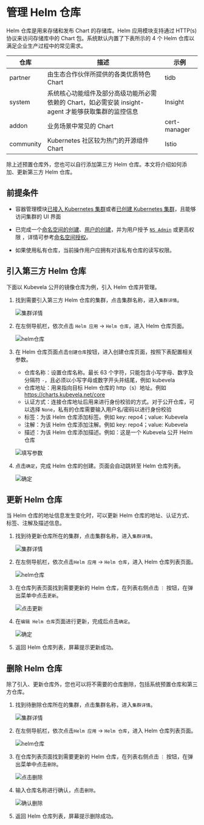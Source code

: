 # 管理 Helm 仓库

Helm 仓库是用来存储和发布 Chart 的存储库。Helm 应用模块支持通过 HTTP(s) 协议来访问存储库中的 Chart 包。系统默认内置了下表所示的 4 个 Helm 仓库以满足企业生产过程中的常见需求。

| 仓库      | 描述                                                         | 示例  |
| --------- | ------------------------------------------------------------ | ------------ |
| partner   | 由生态合作伙伴所提供的各类优质特色 Chart                     | tidb         |
| system    | 系统核心功能组件及部分高级功能所必需依赖的 Chart，如必需安装 insight-agent 才能够获取集群的监控信息| Insight      |
| addon     | 业务场景中常见的 Chart                                       | cert-manager |
| community | Kubernetes 社区较为热门的开源组件 Chart                      | Istio        |

除上述预置仓库外，您也可以自行添加第三方 Helm 仓库。本文将介绍如何添加、更新第三方 Helm 仓库。

## 前提条件

- 容器管理模块[已接入 Kubernetes 集群](../clusters/integrate-cluster.md)或者[已创建 Kubernetes 集群](../clusters/create-cluster.md)，且能够访问集群的 UI 界面

- 已完成一个[命名空间的创建](../namespaces/createns.md)、[用户的创建](../../../ghippo/user-guide/access-control/user.md)，并为用户授予 [`NS Admin`](../permissions/permission-brief.md#ns-admin) 或更高权限 ，详情可参考[命名空间授权](../permissions/cluster-ns-auth.md)。

- 如果使用私有仓库，当前操作用户应拥有对该私有仓库的读写权限。

## 引入第三方 Helm 仓库

下面以 Kubevela 公开的镜像仓库为例，引入 Helm 仓库并管理。

1. 找到需要引入第三方 Helm 仓库的集群，点击集群名称，进入`集群详情`。

    ![集群详情](https://docs.daocloud.io/daocloud-docs-images/docs/kpanda/images/crd01.png)

2. 在左侧导航栏，依次点击 `Helm 应用` -> `Helm 仓库`，进入 Helm 仓库页面。

    ![helm仓库](https://docs.daocloud.io/daocloud-docs-images/docs/kpanda/images/helmrepo01.png)

3. 在 Helm 仓库页面点击`创建仓库`按钮，进入创建仓库页面，按照下表配置相关参数。

    - 仓库名称：设置仓库名称。最长 63 个字符，只能包含小写字母、数字及分隔符 `-`，且必须以小写字母或数字开头并结尾，例如 kubevela
    - 仓库地址：用来指向目标 Helm 仓库的 http（s）地址。例如 <https://charts.kubevela.net/core>
    - 认证方式：连接仓库地址后用来进行身份校验的方式。对于公开仓库，可以选择 `None`，私有的仓库需要输入用户名/密码以进行身份校验
    - 标签：为该 Helm 仓库添加标签。例如 key: repo4；value: Kubevela
    - 注解：为该 Helm 仓库添加注解。例如 key: repo4；value: Kubevela
    - 描述：为该 Helm 仓库添加描述。例如：这是一个 Kubevela 公开 Helm 仓库

    ![填写参数](https://docs.daocloud.io/daocloud-docs-images/docs/kpanda/images/helmrepo02.png)

4. 点击`确定`，完成 Helm 仓库的创建。页面会自动跳转至 Helm 仓库列表。

    ![确定](https://docs.daocloud.io/daocloud-docs-images/docs/kpanda/images/helmrepo03.png)

## 更新 Helm 仓库

当 Helm 仓库的地址信息发生变化时，可以更新 Helm 仓库的地址、认证方式、标签、注解及描述信息。

1. 找到待更新仓库所在的集群，点击集群名称，进入`集群详情`。

    ![集群详情](https://docs.daocloud.io/daocloud-docs-images/docs/kpanda/images/crd01.png)

2. 在左侧导航栏，依次点击`Helm 应用` -> `Helm 仓库`，进入 Helm 仓库列表页面。

    ![helm仓库](https://docs.daocloud.io/daocloud-docs-images/docs/kpanda/images/helmrepo01.png)

3. 在仓库列表页面找到需要更新的 Helm 仓库，在列表右侧点击 `⋮` 按钮，在弹出菜单中点击`更新`。

    ![点击更新](https://docs.daocloud.io/daocloud-docs-images/docs/kpanda/images/helmrepo04.png)

4. 在`编辑 Helm 仓库`页面进行更新，完成后点击`确定`。

    ![确定](https://docs.daocloud.io/daocloud-docs-images/docs/kpanda/images/helmrepo05.png)

5. 返回 Helm 仓库列表，屏幕提示更新成功。

## 删除 Helm 仓库

除了引入、更新仓库外，您也可以将不需要的仓库删除，包括系统预置仓库和第三方仓库。

1. 找到待删除仓库所在的集群，点击集群名称，进入`集群详情`。

    ![集群详情](https://docs.daocloud.io/daocloud-docs-images/docs/kpanda/images/crd01.png)

2. 在左侧导航栏，依次点击`Helm 应用` -> `Helm 仓库`，进入 Helm 仓库列表页面。

    ![helm仓库](https://docs.daocloud.io/daocloud-docs-images/docs/kpanda/images/helmrepo01.png)

3. 在仓库列表页面找到需要更新的 Helm 仓库，在列表右侧点击 `⋮` 按钮，在弹出菜单中点击`删除`。

    ![点击删除](https://docs.daocloud.io/daocloud-docs-images/docs/kpanda/images/helmrepo07.png)

4. 输入仓库名称进行确认，点击`删除`。

    ![确认删除](https://docs.daocloud.io/daocloud-docs-images/docs/kpanda/images/helmrepo08.png)

5. 返回 Helm 仓库列表，屏幕提示删除成功。
